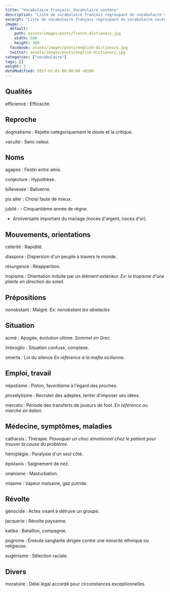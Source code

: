 ```yaml
---
title: "Vocabulaire français: Vocabulaire soutenu"
description: "Liste de vocabulaire français regroupant du vocabulaire soutenu relativement courant."
excerpt: "Liste de vocabulaire français regroupant du vocabulaire soutenu relativement courant."
image:
  default:
    path: assets/images/posts/french-dictionary.jpg
    width: 640
    height: 360
  facebook: assets/images/posts/english-dictionary.jpg
  twitter: assets/images/posts/english-dictionary.jpg
categories: ["vocabulaire"]
tags: []
weight: 1
dateModified: 2017-01-01 00:00:00 +0100
---
```


## Qualités

efficience
: Efficacité.


## Reproche

dogmatisme
: Rejette catégoriquement le doute et la critique.

vacuité
: Sans valeur.


## Noms

agapes
: Festin entre amis.

conjecture
: Hypothèse.

billevesée
: Baliverne.

pis aller
: Choisi faute de mieux.

jubilé
: - Cinquantième année de règne.
  - Anniversaire important du mariage (noces d'argent, noces d'or).


## Mouvements, orientations

célérité
: Rapidité.

diaspora
: Dispersion d'un peuple à travers le monde.

résurgence
: Réapparition.

tropisme
: Orientation induite par un élément extérieur.
*Ex: le tropisme d'une plante en direction du soleil.*


## Prépositions

nonobstant
: Malgré.
*Ex: nonobstant les obstacles*


## Situation

acmé
: Apogée, évolution ultime.
*Sommet en Grec.*

imbroglio
: Situation confuse, complexe.

omerta
: Loi du silence
*En référence à la mafia sicilienne.*



## Emploi, travail

népotisme
: Piston, favoritisme à l'égard des proches.

prosélytisme
: Recruter des adeptes, tenter d'imposer ses idées.

mercato
: Période des transferts de joueurs de foot.
*En référence au marché en italien.*


## Médecine, symptômes, maladies

catharsis
: Thérapie.
*Provoquer un choc émotionnel chez le patient pour trouver la cause du problème.*

hémiplégie
: Paralysie d'un seul côté.

épistaxis
: Saignement de nez.

onanisme
: Masturbation.

miasme
: Vapeur malsaine, gaz putride.


## Révolte

génocide
: Actes visant à détruire un groupe.

jacquerie
: Révolte paysanne.

katiba
: Bataillon, compagnie.

pogrome
: Émeute sanglante dirigée contre une minorité ethnique ou religieuse.

eugénisme
: Sélection raciale.


## Divers

moratoire
: Délai légal accordé pour circonstances exceptionnelles.
